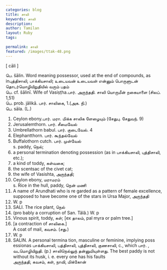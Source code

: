 ```yaml
---
categories: blog
title: சாலி
keywords: சாலி
description: 
author: Tamilan
layout: Ruby
tags: 
 
permalink: சாலி
featured: /images/ttak-48.png
---
```

  
[ cāli ]  
  
பெ. šālin. Word meaning possessor, used at the end of compounds, as inபுத்திசாலி, பாக்கியசாலி; உடையவன் உடையவள் என்னும் பொருளுடன் தொடர்மொழியிறுதியில் வரும் பதம்  
பெ. cf. šālinī. Wife of Vasiṣṭha.பார். அருந்ததி. சாலி யொருமீன் றகையாளை (சிலப். 1,51)  
பெ. prob. jālikā. பார். சாலிகை, 1.(அக. நி.)  
பெ. sāla. (L.)  
1. Ceylon ebony.பார். மரா. மிக்க சாலிக ளேழையும் (சேதுபு. சேதுவந். 9)  
2. Jerusalemthorn. பார். சீமைவேல்  
3. Umbrellathorn babul. பார். குடைவேல். 4  
5. Elephantthorn. பார். கூந்தல்வேல்  
5. Buffalothorn cutch. பார். முள்வேல்  
s. paddy, நெல்;  
2. a personal termination denoting possession (as in பாக்கியசாலி, புத்திசாலி, etc.);  
3. a kind of toddy, கள்வகை;  
4. the scentsac of the civet cat;  
5. the wife of Vasishta, அருந்ததி;  
6. Ceylon ebony, மராமரம்  
s. Rice in the hull, paddy, நென் மணி  
2. A name of Arundhati who is re garded as a pattern of female excellence, supposed to have become one of the stars in Ursa Major, அருந்ததி  
3. W. p  
84. SALI. The rice plant, நெல்  
4. (pro bably a corruption of San. Tâlâ.) W. p  
375. Vinous spirit, toddy, கள்; [ex தாலம், pal myra or palm tree.]  
5. [a contraction of சாலிகை.]  
A coat of mail, கவசம். (சது.)  
6. W. p  
84. SALIN. A personal termina tion, masculine or feminine, implying poss essionas பாக்கியசாலி, பத்திசாலி, புத்திசாலி, குணசாலி, c., which பார். , வடமொழியிறுதி. (p.) சாலிநெல்லுந் தன்னுமியுள்ளது. The best paddy is not without its husk, i. e. every one has his faults  
அருந்ததி, கவசம், கள், நாவி, மிக்கோன்